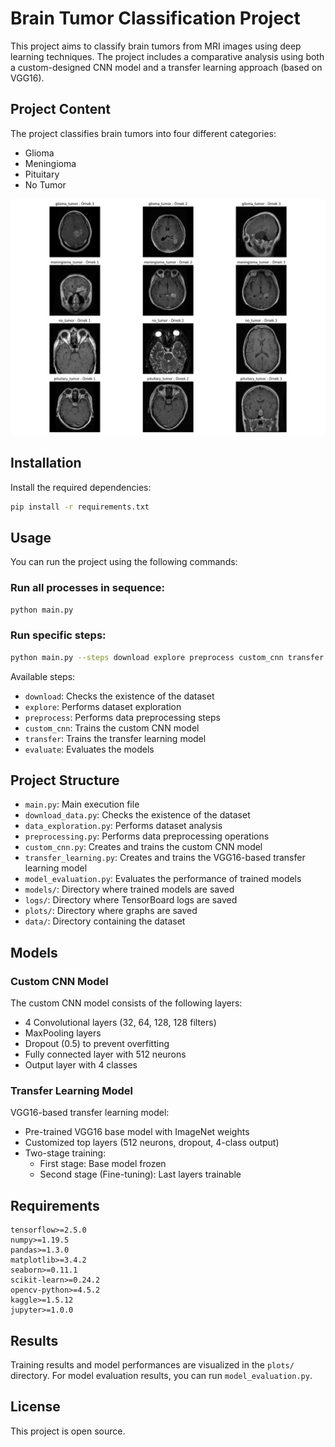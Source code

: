 # Brain Tumor Classification Project

This project aims to classify brain tumors from MRI images using deep learning techniques. The project includes a comparative analysis using both a custom-designed CNN model and a transfer learning approach (based on VGG16).

## Project Content

The project classifies brain tumors into four different categories:
- Glioma
- Meningioma
- Pituitary
- No Tumor

![Data Samples](data_samples.png)

## Installation

Install the required dependencies:

```bash
pip install -r requirements.txt
```

## Usage

You can run the project using the following commands:

### Run all processes in sequence:

```bash
python main.py
```

### Run specific steps:

```bash
python main.py --steps download explore preprocess custom_cnn transfer evaluate
```

Available steps:
- `download`: Checks the existence of the dataset
- `explore`: Performs dataset exploration
- `preprocess`: Performs data preprocessing steps
- `custom_cnn`: Trains the custom CNN model
- `transfer`: Trains the transfer learning model
- `evaluate`: Evaluates the models

## Project Structure

- `main.py`: Main execution file
- `download_data.py`: Checks the existence of the dataset
- `data_exploration.py`: Performs dataset analysis
- `preprocessing.py`: Performs data preprocessing operations
- `custom_cnn.py`: Creates and trains the custom CNN model
- `transfer_learning.py`: Creates and trains the VGG16-based transfer learning model
- `model_evaluation.py`: Evaluates the performance of trained models
- `models/`: Directory where trained models are saved
- `logs/`: Directory where TensorBoard logs are saved
- `plots/`: Directory where graphs are saved
- `data/`: Directory containing the dataset

## Models

### Custom CNN Model

The custom CNN model consists of the following layers:
- 4 Convolutional layers (32, 64, 128, 128 filters)
- MaxPooling layers
- Dropout (0.5) to prevent overfitting
- Fully connected layer with 512 neurons
- Output layer with 4 classes

### Transfer Learning Model

VGG16-based transfer learning model:
- Pre-trained VGG16 base model with ImageNet weights
- Customized top layers (512 neurons, dropout, 4-class output)
- Two-stage training:
  - First stage: Base model frozen
  - Second stage (Fine-tuning): Last layers trainable

## Requirements

```
tensorflow>=2.5.0
numpy>=1.19.5
pandas>=1.3.0
matplotlib>=3.4.2
seaborn>=0.11.1
scikit-learn>=0.24.2
opencv-python>=4.5.2
kaggle>=1.5.12
jupyter>=1.0.0
```

## Results

Training results and model performances are visualized in the `plots/` directory. For model evaluation results, you can run `model_evaluation.py`.

## License

This project is open source. 
